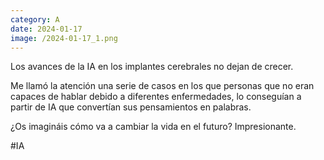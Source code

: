 ```yaml
--- 
category: A 
date: 2024-01-17 
image: /2024-01-17_1.png 
--- 
```


Los avances de la IA en los implantes cerebrales no dejan de crecer. 

Me llamó la atención una serie de casos en los que personas que no eran capaces de hablar debido a diferentes enfermedades, lo conseguían a partir de IA que convertían sus pensamientos en palabras. 

¿Os imagináis cómo va a cambiar la vida en el futuro? Impresionante. 

#IA